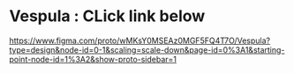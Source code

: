 # Vespula : CLick link below 
https://www.figma.com/proto/wMKsY0MSEAz0MGF5FQ4T7O/Vespula?type=design&node-id=0-1&scaling=scale-down&page-id=0%3A1&starting-point-node-id=1%3A2&show-proto-sidebar=1
